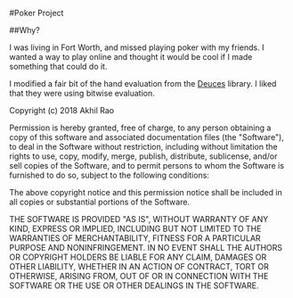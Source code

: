 #Poker Project

##Why?

I was living in Fort Worth, and missed playing poker with my friends. I wanted a way to play online and thought it would be cool if I made something that could do it.

I modified a fair bit of the hand evaluation from the [Deuces](https://github.com/worldveil/deuces) library. I liked that they were using bitwise evaluation.

Copyright (c) 2018 Akhil Rao

Permission is hereby granted, free of charge, to any person obtaining a copy of this software and associated documentation
files (the "Software"), to deal in the Software without restriction, including without limitation the rights to use, copy,
 modify, merge, publish, distribute, sublicense, and/or sell copies of the Software, and to permit persons to whom the Software
  is furnished to do so, subject to the following conditions:

The above copyright notice and this permission notice shall be included in all copies or substantial portions of the Software.

THE SOFTWARE IS PROVIDED "AS IS", WITHOUT WARRANTY OF ANY KIND, EXPRESS OR IMPLIED, INCLUDING BUT NOT LIMITED TO THE
WARRANTIES OF MERCHANTABILITY, FITNESS FOR A PARTICULAR PURPOSE AND NONINFRINGEMENT. IN NO EVENT SHALL THE AUTHORS OR COPYRIGHT HOLDERS BE LIABLE FOR ANY CLAIM, DAMAGES OR OTHER LIABILITY, WHETHER IN AN ACTION OF CONTRACT, TORT OR OTHERWISE, ARISING FROM, OUT OF OR IN CONNECTION WITH THE SOFTWARE OR THE USE OR OTHER DEALINGS IN THE SOFTWARE.